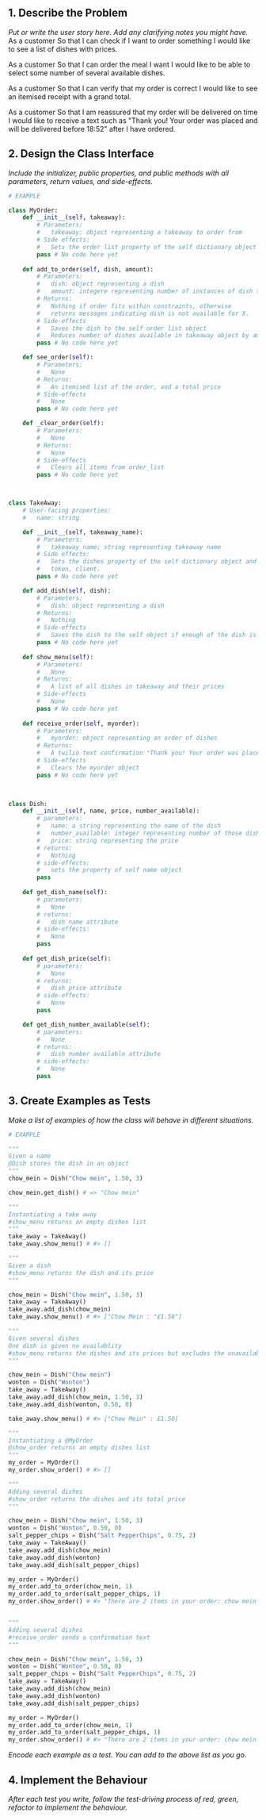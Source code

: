 ## 1. Describe the Problem

_Put or write the user story here. Add any clarifying notes you might have._
As a customer
So that I can check if I want to order something
I would like to see a list of dishes with prices.

As a customer
So that I can order the meal I want
I would like to be able to select some number of several available dishes.

As a customer
So that I can verify that my order is correct
I would like to see an itemised receipt with a grand total.

As a customer
So that I am reassured that my order will be delivered on time
I would like to receive a text such as "Thank you! Your order was placed and will be delivered before 18:52" after I have ordered.


## 2. Design the Class Interface

_Include the initializer, public properties, and public methods with all parameters, return values, and side-effects._

```python
# EXAMPLE

class MyOrder:
    def __init__(self, takeaway):
        # Parameters:
        #   takeaway: object representing a takeaway to order from
        # Side effects:
        #   Sets the order list property of the self dictionary object
        pass # No code here yet
    
    def add_to_order(self, dish, amount):
        # Parameters:
        #   dish: object representing a dish
        #   amount: integere representing number of instances of dish to order
        # Returns:
        #   Nothing if order fits within constraints, otherwise
        #   returns messages indicating dish is not available for X.
        # Side-effects
        #   Saves the dish to the self order list object
        #   Reduces number of dishes available in takeaway object by amount ordered
        pass # No code here yet    

    def see_order(self):
        # Parameters:
        #   None
        # Returns:
        #   An itemised list of the order, and a total price
        # Side-effects
        #   None
        pass # No code here yet 

    def _clear_order(self):
        # Parameters:
        #   None
        # Returns:
        #   None
        # Side-effects
        #   Clears all items from order_list
        pass # No code here yet 



class TakeAway:
    # User-facing properties:
    #   name: string

    def __init__(self, takeaway_name):
        # Parameters:
        #   takeaway_name: string representing takeaway name
        # Side effects:
        #   Sets the dishes property of the self dictionary object and #   name. Also sets twilio permissions up, account sid, auth
        #   token, client.
        pass # No code here yet

    def add_dish(self, dish):
        # Parameters:
        #   dish: object representing a dish
        # Returns:
        #   Nothing
        # Side-effects
        #   Saves the dish to the self object if enough of the dish is #   available.
        pass # No code here yet
    
    def show_menu(self):
        # Parameters:
        #   None
        # Returns:
        #   A list of all dishes in takeaway and their prices
        # Side-effects
        #   None
        pass # No code here yet
    
    def receive_order(self, myorder):
        # Parameters:
        #   myorder: object representing an order of dishes
        # Returns:
        #   A twilio text confirmation "Thank you! Your order was placed and will be delivered before {current time + 30 minutes}"
        # Side-effects
        #   Clears the myorder object
        pass # No code here yet

    

class Dish:
    def __init__(self, name, price, number_available):
        # parameters: 
        #   name: a string representing the name of the dish
        #   number_available: integer representing number of those dishees available to order
        #   price: string representing the price
        # returns:
        #   Nothing
        # side-effects:
        #   sets the property of self name object 
        pass
    
    def get_dish_name(self):
        # parameters: 
        #   None 
        # returns:
        #   dish name attribute
        # side-effects:
        #   None
        pass
    
    def get_dish_price(self):
        # parameters: 
        #   None 
        # returns:
        #   dish price attribute
        # side-effects:
        #   None
        pass

    def get_dish_number_available(self):
        # parameters: 
        #   None 
        # returns:
        #   dish number available attribute
        # side-effects:
        #   None
        pass
```

## 3. Create Examples as Tests

_Make a list of examples of how the class will behave in different situations._

``` python
# EXAMPLE

"""
Given a name 
@Dish stores the dish in an object
"""
chow_mein = Dish("Chow mein", 1.50, 3)

chow_mein.get_dish() # => "Chow mein"

"""
Instantiating a take away
#show_menu returns an empty dishes list
"""
take_away = TakeAway()
take_away.show_menu() # #> []

"""
Given a dish 
#show_menu returns the dish and its price 
"""

chow_mein = Dish("Chow mein", 1.50, 3)
take_away = TakeAway()
take_away.add_dish(chow_mein)
take_away.show_menu() # #> ["Chow Mein : "£1.50"]

"""
Given several dishes
One dish is given no availablity
#show_menu returns the dishes and its prices but excludes the unavailable dish 
"""

chow_mein = Dish("Chow mein")
wonton = Dish("Wonton")
take_away = TakeAway()
take_away.add_dish(chow_mein, 1.50, 3)
take_away.add_dish(wonton, 0.50, 0)

take_away.show_menu() # #> ["Chow Mein" : £1.50]

"""
Instantiating a @MyOrder
@show_order returns an empty dishes list
"""
my_order = MyOrder()
my_order.show_order() # #> []

"""
Adding several dishes
#show_order returns the dishes and its total price 
"""

chow_mein = Dish("Chow mein", 1.50, 3)
wonton = Dish("Wonton", 0.50, 0)
salt_pepper_chips = Dish("Salt PepperChips", 0.75, 2)
take_away = TakeAway()
take_away.add_dish(chow_mein)
take_away.add_dish(wonton)
take_away.add_dish(salt_pepper_chips)

my_order = MyOrder()
my_order.add_to_order(chow_mein, 1)
my_order.add_to_order(salt_pepper_chips, 1)  
my_order.show_order() # #> "There are 2 items in your order: chow mein and salt pepper chips. The total cost is £2.25"


"""
Adding several dishes
#receive_order sends a confirmation text 
"""

chow_mein = Dish("Chow mein", 1.50, 3)
wonton = Dish("Wonton", 0.50, 0)
salt_pepper_chips = Dish("Salt PepperChips", 0.75, 2)
take_away = TakeAway()
take_away.add_dish(chow_mein)
take_away.add_dish(wonton)
take_away.add_dish(salt_pepper_chips)

my_order = MyOrder()
my_order.add_to_order(chow_mein, 1)
my_order.add_to_order(salt_pepper_chips, 1)  
my_order.show_order() # #> "There are 2 items in your order: chow mein and salt pepper chips. The total cost is £2.25"
```

_Encode each example as a test. You can add to the above list as you go._

## 4. Implement the Behaviour

_After each test you write, follow the test-driving process of red, green, refactor to implement the behaviour._
